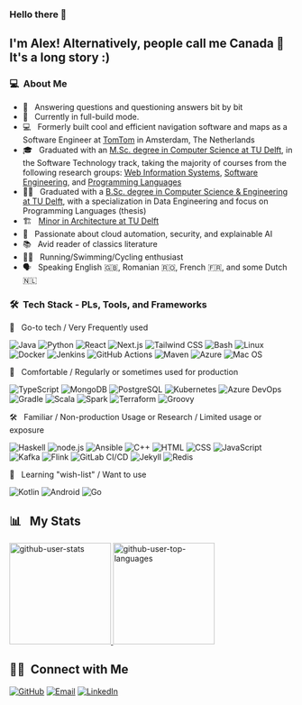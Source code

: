 ### Hello there 👋

## I'm Alex! Alternatively, people call me Canada 🍁 It's a long story :)

### 💻 &nbsp;About Me

- 🤔 &nbsp; Answering questions and questioning answers bit by bit
- 🔨 &nbsp; Currently in full-build mode.
- 💻 &nbsp; Formerly built cool and efficient navigation software and maps as a Software Engineer
  at [TomTom](https://www.tomtom.com/) in Amsterdam, The Netherlands
- 🎓 &nbsp; Graduated with
  an [M.Sc. degree in Computer Science at TU Delft](https://www.tudelft.nl/onderwijs/opleidingen/masters/cs/msc-computer-science),
  in the Software Technology track, taking the majority of courses from the following research
  groups: [Web Information Systems](https://www.wis.ewi.tudelft.nl/), [Software Engineering](https://se.ewi.tudelft.nl/),
  and [Programming Languages](https://pl.ewi.tudelft.nl/)
- 👨‍🎓 &nbsp; Graduated with
  a [B.Sc. degree in Computer Science & Engineering at TU Delft](https://www.tudelft.nl/en/onderwijs/opleidingen/bachelors/computer-science-and-engineering/bachelor-of-computer-science-and-engineering),
  with a specialization in Data Engineering and focus on Programming Languages (thesis)
- 🏗️ &nbsp; [Minor in Architecture at TU Delft](https://www.tudelft.nl/bk/studeren/minoren-en-keuzevakken/archineering)
- 📖 &nbsp; Passionate about cloud automation, security, and explainable AI
- 📚 &nbsp; Avid reader of classics literature
- 🏃🏻 &nbsp; Running/Swimming/Cycling enthusiast
- 🗣️ &nbsp; Speaking English 🇬🇧, Romanian 🇷🇴, French 🇫🇷, and some Dutch 🇳🇱

### 🛠 &nbsp;Tech Stack - PLs, Tools, and Frameworks

💎 &nbsp; Go-to tech / Very Frequently used

![Java](https://img.shields.io/badge/-Java-informational?style=flat&logo=openjdk&logoColor=white&color=0047AB)
![Python](https://img.shields.io/badge/-Python-informational?style=flat&logo=python&logoColor=white&color=0047AB)
![React](https://img.shields.io/badge/-React-informational?style=flat&logo=react&logoColor=white&color=D2042D)
![Next.js](https://img.shields.io/badge/-Next.js-informational?style=flat&logo=next.js&logoColor=white&color=D2042D)
![Tailwind CSS](https://img.shields.io/badge/-Tailwind%20CSS-informational?style=flat&logo=tailwind-css&logoColor=white&color=D2042D)
![Bash](https://img.shields.io/badge/-Bash-informational?style=flat&logo=gnu-bash&logoColor=white&color=0047AB)
![Linux](https://img.shields.io/badge/-Linux-informational?style=flat&logo=linux&logoColor=white&color=0047AB)
![Docker](https://img.shields.io/badge/-Docker-informational?style=flat&logo=docker&logoColor=white&color=0047AB)
![Jenkins](https://img.shields.io/badge/-Jenkins-informational?style=flat&logo=jenkins&logoColor=white&color=0047AB)
![GitHub Actions](https://img.shields.io/badge/-GitHub%20Actions-informational?style=flat&logo=github-actions&logoColor=white&color=0047AB)
![Maven](https://img.shields.io/badge/-Maven-informational?style=flat&logo=apache-maven&logoColor=white&color=0047AB)
![Azure](https://img.shields.io/badge/-Azure-informational?style=flat&logo=azure-devops&logoColor=white&color=0047AB)
![Mac OS](https://img.shields.io/badge/-Mac%20OS-informational?style=flat&logo=apple&logoColor=white&color=0047AB)

🌻 &nbsp; Comfortable / Regularly or sometimes used for production

![TypeScript](https://img.shields.io/badge/-TypeScript-informational?style=flat&logo=typescript&logoColor=white&color=D2042D)
![MongoDB](https://img.shields.io/badge/-MongoDB-informational?style=flat&logo=mongodb&logoColor=black&color=FFFF00)
![PostgreSQL](https://img.shields.io/badge/-PostgreSQL-informational?style=flat&logo=postgresql&logoColor=black&color=FFFF00)
![Kubernetes](https://img.shields.io/badge/-Kubernetes-informational?style=flat&logo=kubernetes&logoColor=black&color=FFFF00)
![Azure DevOps](https://img.shields.io/badge/-Azure%20DevOps-informational?style=flat&logo=azure-devops&logoColor=black&color=FFFF00)
![Gradle](https://img.shields.io/badge/-Gradle-informational?style=flat&logo=gradle&logoColor=black&color=FFFF00)
![Scala](https://img.shields.io/badge/-Scala-informational?style=flat&logo=scala&logoColor=black&color=FFFF00)
![Spark](https://img.shields.io/badge/-Spark-informational?style=flat&logo=apache-spark&logoColor=black&color=FFFF00)
![Terraform](https://img.shields.io/badge/-Terraform-informational?style=flat&logo=terraform&logoColor=black&color=FFFF00)
![Groovy](https://img.shields.io/badge/-Groovy-informational?style=flat&logo=apache-groovy&logoColor=black&color=FFFF00)

🛠️ &nbsp; Familiar / Non-production Usage or Research / Limited usage or exposure

![Haskell](https://img.shields.io/badge/-Haskell-informational?style=flat&logo=haskell&logoColor=white&color=D2042D)
![node.js](https://img.shields.io/badge/-Node.js-informational?style=flat&logo=node.js&logoColor=white&color=D2042D)
![Ansible](https://img.shields.io/badge/-Ansible-informational?style=flat&logo=ansible&logoColor=white&color=D2042D)
![C++](https://img.shields.io/badge/-C++-informational?style=flat&logo=c%2B%2B&logoColor=white&color=D2042D)
![HTML](https://img.shields.io/badge/-HTML-informational?style=flat&logo=html5&logoColor=white&color=D2042D)
![CSS](https://img.shields.io/badge/-CSS-informational?style=flat&logo=css3&logoColor=white&color=D2042D)
![JavaScript](https://img.shields.io/badge/-JavaScript-informational?style=flat&logo=javascript&logoColor=white&color=D2042D)
![Kafka](https://img.shields.io/badge/-Kafka-informational?style=flat&logo=apache-kafka&logoColor=white&color=D2042D)
![Flink](https://img.shields.io/badge/-Flink-informational?style=flat&logo=apache-flink&logoColor=white&color=D2042D)
![GitLab CI/CD](https://img.shields.io/badge/-GitLab%20CI/CD-informational?style=flat&logo=gitlab&logoColor=white&color=D2042D)
![Jekyll](https://img.shields.io/badge/-Jekyll-informational?style=flat&logo=jekyll&logoColor=white&color=D2042D)
![Redis](https://img.shields.io/badge/-Redis-informational?style=flat&logo=redis&logoColor=white&color=D2042D)

📖 &nbsp; Learning "wish-list" / Want to use

![Kotlin](https://img.shields.io/badge/-Kotlin-informational?style=flat&logo=kotlin&logoColor=white&color=grey)
![Android](https://img.shields.io/badge/-Android-informational?style=flat&logo=android&logoColor=white&color=grey)
![Go](https://img.shields.io/badge/-Go-informational?style=flat&logo=go&logoColor=white&color=grey)

## 📊 &nbsp; My Stats

<p>
<a href="https://github.com/AVS1508">
  <img height="180em" src="https://github-readme-stats.vercel.app/api?username=alemoraru&show_icons=true&theme=radical"  alt="github-user-stats"/>
  <img height="180em" src="https://github-readme-stats.vercel.app/api/top-langs/?username=alemoraru&theme=radical&layout=compact&exclude_lang=java+r&hide=jupyter%20notebook&langs_count=8"  alt="github-user-top-languages"/>
</a>
</p>

## 🤝🏻 &nbsp;Connect with Me

[![GitHub](https://img.shields.io/badge/-Homepage-informational?style=flat&logo=github&color=181717&logoColor=ffffff)](https://alemoraru.github.io/)
[![Email](https://img.shields.io/badge/-Email%20me%21-informational?style=flat&logo=gmail&color=ea4335&logoColor=ffffff)](mailto:alexradumoraru@yahoo.com)
[![LinkedIn](https://img.shields.io/badge/-Linkedin-informational?style=flat&logo=linkedin&color=0077b5&logoColor=ffffff)](https://www.linkedin.com/in/alexandru-moraru-730788179/)
